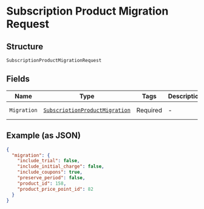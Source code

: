 
# Subscription Product Migration Request

## Structure

`SubscriptionProductMigrationRequest`

## Fields

| Name | Type | Tags | Description | Getter | Setter |
|  --- | --- | --- | --- | --- | --- |
| `Migration` | [`SubscriptionProductMigration`](../../doc/models/subscription-product-migration.md) | Required | - | SubscriptionProductMigration getMigration() | setMigration(SubscriptionProductMigration migration) |

## Example (as JSON)

```json
{
  "migration": {
    "include_trial": false,
    "include_initial_charge": false,
    "include_coupons": true,
    "preserve_period": false,
    "product_id": 158,
    "product_price_point_id": 82
  }
}
```

